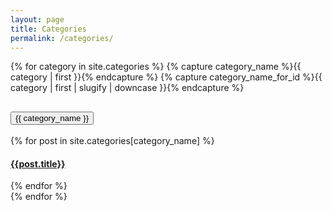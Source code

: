 ```yaml
---
layout: page
title: Categories
permalink: /categories/
---
```


<div class="accordion" id="accordion-container">
{% for category in site.categories %}
  {% capture category_name %}{{ category | first }}{% endcapture %}
  {% capture category_name_for_id %}{{ category | first | slugify | downcase  }}{% endcapture %}

  <div class="accordion-item">
    <h2 class="accordion-header" id="{{ category_name_for_id }}-heading">
      <button class="accordion-button" type="button" data-bs-toggle="collapse" data-bs-target="#{{ category_name_for_id }}-body" aria-expanded="true" aria-controls="{{ category_name_for_id }}-body">
        {{ category_name }}
      </button>
    </h2>
    <!-- Omit the data-bs-parent attribute on each .accordion-collapse to make accordion items stay open when another item is opened. -->
    <!-- data-bs-parent="#accordion-container" -->
    <div id="{{ category_name_for_id }}-body" class="accordion-collapse collapse show" aria-labelledby="{{ category_name_for_id }}-heading" >
      <div class="accordion-body">
        {% for post in site.categories[category_name] %}
          <article class="archive-item">
            <h4><a href="{{ site.baseurl }}{{ post.url }}">{{post.title}}</a></h4>
          </article>
        {% endfor %}
      </div>
    </div>
  </div>
{% endfor %}
</div>
